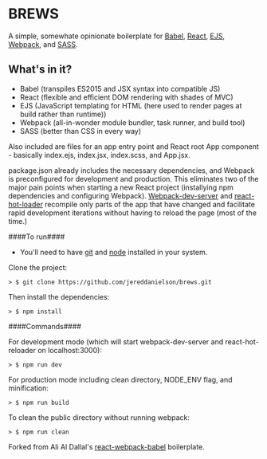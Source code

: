 # BREWS
A simple, somewhate opinionate boilerplate for [Babel](https://babeljs.io/), [React](https://facebook.github.io/react/), [EJS](http://ejs.co/), [Webpack](http://webpack.github.io/), and [SASS](http://sass-lang.com/).

## What's in it?

* Babel (transpiles ES2015 and JSX syntax into compatible JS)
* React (flexible and efficient DOM rendering with shades of MVC)
* EJS (JavaScript templating for HTML (here used to render pages at build rather than runtime))
* Webpack (all-in-wonder module bundler, task runner, and build tool)
* SASS (better than CSS in every way)

Also included are files for an app entry point and React root App component - basically index.ejs, index.jsx, index.scss, and App.jsx.

package.json already includes the necessary dependencies, and Webpack is preconfigured for development and production. This eliminates two of the major pain points when starting a new React project (installying npm dependencies and configuring Webpack). [Webpack-dev-server](https://webpack.github.io/docs/webpack-dev-server.html) and [react-hot-loader](https://github.com/gaearon/react-hot-loader) recompile only parts of the app that have changed and facilitate rapid development iterations without having to reload the page (most of the time.)

####To run####

* You'll need to have [git](https://git-scm.com/) and [node](https://nodejs.org/en/) installed in your system.

Clone the project:

```
> $ git clone https://github.com/jereddanielson/brews.git
```

Then install the dependencies:

```
> $ npm install
```

####Commands####

For development mode (which will start webpack-dev-server and react-hot-reloader on localhost:3000):

```
> $ npm run dev
```

For production mode including clean directory, NODE_ENV flag, and minification:

```
> $ npm run build
```

To clean the public directory without running webpack:

```
> $ npm run clean
```

Forked from Ali Al Dallal's [react-webpack-babel](https://github.com/alicoding/react-webpack-babel) boilerplate.
